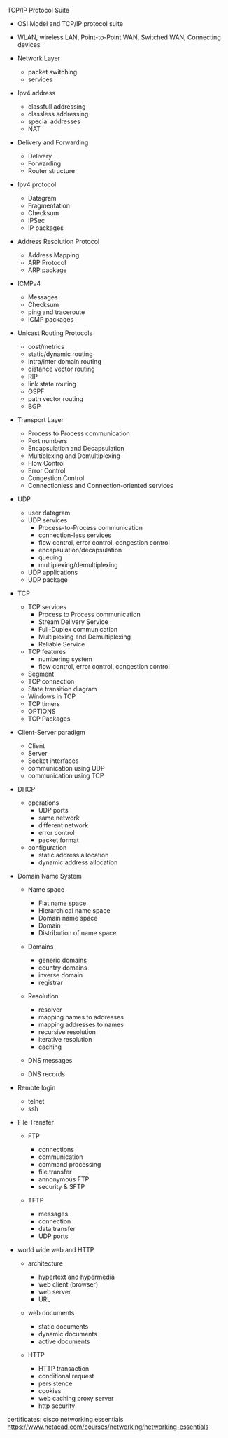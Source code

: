 TCP/IP Protocol Suite
- OSI Model and TCP/IP protocol suite
- WLAN, wireless LAN, Point-to-Point WAN, Switched WAN, Connecting devices
- Network Layer
  - packet switching
  - services
- Ipv4 address
  - classfull addressing
  - classless addressing
  - special addresses
  - NAT

- Delivery and Forwarding
  - Delivery
  - Forwarding
  - Router structure

- Ipv4 protocol
  - Datagram
  - Fragmentation
  - Checksum
  - IPSec
  - IP packages

- Address Resolution Protocol
  - Address Mapping
  - ARP Protocol
  - ARP package

- ICMPv4
  - Messages
  - Checksum
  - ping and traceroute
  - ICMP packages

- Unicast Routing Protocols
  - cost/metrics
  - static/dynamic routing
  - intra/inter domain routing
  - distance vector routing
  - RIP
  - link state routing
  - OSPF
  - path vector routing
  - BGP

- Transport Layer
  - Process to Process communication
  - Port numbers
  - Encapsulation and Decapsulation
  - Multiplexing and Demultiplexing
  - Flow Control
  - Error Control
  - Congestion Control
  - Connectionless and Connection-oriented services

- UDP
  - user datagram
  - UDP services
    - Process-to-Process communication
    - connection-less services
    - flow control, error control, congestion control
    - encapsulation/decapsulation
    - queuing
    - multiplexing/demultiplexing
  - UDP applications
  - UDP package

- TCP
  - TCP services
    - Process to Process communication
    - Stream Delivery Service
    - Full-Duplex communication
    - Multiplexing and Demultiplexing
    - Reliable Service
  - TCP features
    - numbering system
    - flow control, error control, congestion control
  - Segment
  - TCP connection
  - State transition diagram
  - Windows in TCP
  - TCP timers
  - OPTIONS
  - TCP Packages

- Client-Server paradigm
  - Client
  - Server
  - Socket interfaces
  - communication using UDP
  - communication using TCP

- DHCP
  - operations
    - UDP ports
    - same network
    - different network
    - error control
    - packet format
  - configuration
    - static address allocation
    - dynamic address allocation

- Domain Name System
  - Name space
    - Flat name space
    - Hierarchical name space
    - Domain name space
    - Domain
    - Distribution of name space
  - Domains
    - generic domains
    - country domains
    - inverse domain
    - registrar

  - Resolution
    - resolver
    - mapping names to addresses
    - mapping addresses to names
    - recursive resolution
    - iterative resolution
    - caching

  - DNS messages
  - DNS records

- Remote login
  - telnet
  - ssh

- File Transfer
  - FTP
    - connections
    - communication
    - command processing
    - file transfer
    - annonymous FTP
    - security & SFTP

  - TFTP
    - messages
    - connection
    - data transfer
    - UDP ports

- world wide web and HTTP
  - architecture
    - hypertext and hypermedia
    - web client (browser)
    - web server
    - URL
  - web documents
    - static documents
    - dynamic documents
    - active documents
  
  - HTTP
    - HTTP transaction
    - conditional request
    - persistence
    - cookies
    - web caching proxy server
    - http security
  
certificates: cisco networking essentials
https://www.netacad.com/courses/networking/networking-essentials

